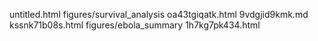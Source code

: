 untitled.html
figures/survival_analysis
oa43tgiqatk.html
9vdgjid9kmk.md
kssnk71b08s.html
figures/ebola_summary
1h7kg7pk434.html